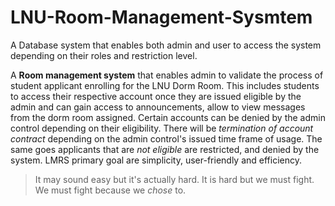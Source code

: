# LNU-Room-Management-Sysmtem
A Database system that enables both admin and user to access the system depending on their roles and restriction level.


A **Room management system** that enables admin to validate the process of student applicant enrolling for the LNU Dorm Room. This includes students to access their respective account once they are issued eligible by the admin and can gain access to announcements, allow to view messages from the dorm room assigned. Certain accounts can be denied by the admin control depending on their eligibility. There will be _termination of account contract_ depending on the admin control's issued time frame of usage. The same goes applicants that are _not eligible_ are restricted, and denied by the system. LMRS primary goal are simplicity, user-friendly and efficiency.

> It may sound easy but it's actually hard. 
> It is hard but we must fight.
> We must fight because we _chose_ to.
